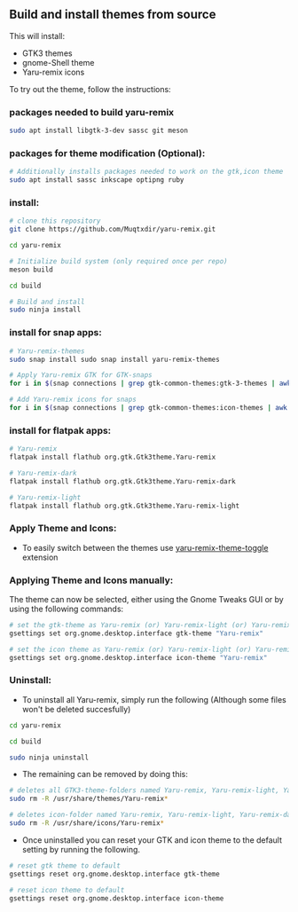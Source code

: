 ## Build and install themes from source

This will install:
- GTK3 themes
- gnome-Shell theme
- Yaru-remix icons

To try out the theme, follow the instructions:

### packages needed to build yaru-remix
```bash
sudo apt install libgtk-3-dev sassc git meson 
```

### packages for theme modification (Optional):
```bash
# Additionally installs packages needed to work on the gtk,icon theme
sudo apt install sassc inkscape optipng ruby
```

### install:

```bash
# clone this repository
git clone https://github.com/Muqtxdir/yaru-remix.git
```

```bash
cd yaru-remix
```

```bash
# Initialize build system (only required once per repo)
meson build

cd build

# Build and install
sudo ninja install
```

### install for snap apps:

```bash
# Yaru-remix-themes
sudo snap install sudo snap install yaru-remix-themes
```

```bash
# Apply Yaru-remix GTK for GTK-snaps
for i in $(snap connections | grep gtk-common-themes:gtk-3-themes | awk '{print $2}'); do sudo snap connect $i yaru-remix-themes:gtk-3-themes; done
```

```bash
# Add Yaru-remix icons for snaps
for i in $(snap connections | grep gtk-common-themes:icon-themes | awk '{print $2}'); do sudo snap connect $i yaru-remix-themes:icon-themes; done
```

### install for flatpak apps:

```bash
# Yaru-remix
flatpak install flathub org.gtk.Gtk3theme.Yaru-remix
```

```bash
# Yaru-remix-dark
flatpak install flathub org.gtk.Gtk3theme.Yaru-remix-dark
```

```bash
# Yaru-remix-light
flatpak install flathub org.gtk.Gtk3theme.Yaru-remix-light
```

### Apply Theme and Icons:
- To easily switch between the themes use [yaru-remix-theme-toggle](https://github.com/Muqtxdir/yaru-remix-theme-toggle) extension



### Applying Theme and Icons manually:

The theme can now be selected, either using the Gnome Tweaks GUI or by using the following commands:

```bash
# set the gtk-theme as Yaru-remix (or) Yaru-remix-light (or) Yaru-remix-dark
gsettings set org.gnome.desktop.interface gtk-theme "Yaru-remix"
```

```bash
# set the icon theme as Yaru-remix (or) Yaru-remix-light (or) Yaru-remix-dark
gsettings set org.gnome.desktop.interface icon-theme "Yaru-remix"
```

### Uninstall:

- To uninstall all Yaru-remix, simply run the following (Although some files won't be deleted succesfully)

```bash
cd yaru-remix

cd build

sudo ninja uninstall
```
- The remaining can be removed by doing this:

```bash
# deletes all GTK3-theme-folders named Yaru-remix, Yaru-remix-light, Yaru-remix-dark
sudo rm -R /usr/share/themes/Yaru-remix*

# deletes icon-folder named Yaru-remix, Yaru-remix-light, Yaru-remix-dark
sudo rm -R /usr/share/icons/Yaru-remix*

```

- Once uninstalled you can reset your GTK and icon theme to the default setting by running the following.

```bash
# reset gtk theme to default
gsettings reset org.gnome.desktop.interface gtk-theme
```
```bash
# reset icon theme to default
gsettings reset org.gnome.desktop.interface icon-theme
```
